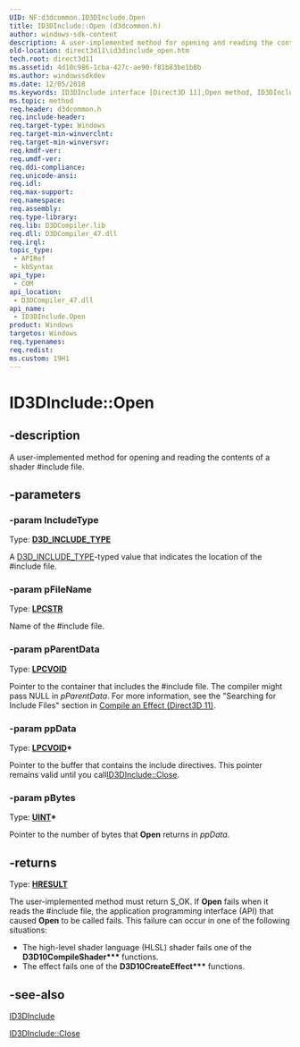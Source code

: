 ```yaml
---
UID: NF:d3dcommon.ID3DInclude.Open
title: ID3DInclude::Open (d3dcommon.h)
author: windows-sdk-content
description: A user-implemented method for opening and reading the contents of a shader #include file.
old-location: direct3d11\id3dinclude_open.htm
tech.root: direct3d11
ms.assetid: 4d10c986-1cba-427c-ae90-f81b83be1b8b
ms.author: windowssdkdev
ms.date: 12/05/2018
ms.keywords: ID3DInclude interface [Direct3D 11],Open method, ID3DInclude.Open, ID3DInclude::Open, Open, Open method [Direct3D 11], Open method [Direct3D 11],ID3DInclude interface, d3dcommon/ID3DInclude::Open, direct3d11.id3dinclude_open
ms.topic: method
req.header: d3dcommon.h
req.include-header: 
req.target-type: Windows
req.target-min-winverclnt: 
req.target-min-winversvr: 
req.kmdf-ver: 
req.umdf-ver: 
req.ddi-compliance: 
req.unicode-ansi: 
req.idl: 
req.max-support: 
req.namespace: 
req.assembly: 
req.type-library: 
req.lib: D3DCompiler.lib
req.dll: D3DCompiler_47.dll
req.irql: 
topic_type:
 - APIRef
 - kbSyntax
api_type:
 - COM
api_location:
 - D3DCompiler_47.dll
api_name:
 - ID3DInclude.Open
product: Windows
targetos: Windows
req.typenames: 
req.redist: 
ms.custom: 19H1
---
```


# ID3DInclude::Open


## -description


A user-implemented method for opening and reading the contents of a shader #include file.


## -parameters




### -param IncludeType

Type: <b><a href="https://docs.microsoft.com/windows/desktop/api/d3dcommon/ne-d3dcommon-_d3d_include_type">D3D_INCLUDE_TYPE</a></b>

A <a href="https://docs.microsoft.com/windows/desktop/api/d3dcommon/ne-d3dcommon-_d3d_include_type">D3D_INCLUDE_TYPE</a>-typed value that indicates the location of the #include file.
          


### -param pFileName

Type: <b><a href="https://docs.microsoft.com/windows/desktop/WinProg/windows-data-types">LPCSTR</a></b>

Name of the #include file.


### -param pParentData

Type: <b><a href="https://docs.microsoft.com/windows/desktop/WinProg/windows-data-types">LPCVOID</a></b>

Pointer to the container that includes the #include file. The compiler might pass NULL in <i>pParentData</i>. For more information, see the "Searching for Include Files" section in <a href="https://docs.microsoft.com/windows/desktop/direct3d11/d3d11-graphics-programming-guide-effects-compile">Compile an Effect (Direct3D 11)</a>.
          


### -param ppData

Type: <b><a href="https://docs.microsoft.com/windows/desktop/WinProg/windows-data-types">LPCVOID</a>*</b>

Pointer to the buffer  that contains the include directives. This pointer remains valid until you call<a href="https://docs.microsoft.com/windows/desktop/api/d3dcommon/nf-d3dcommon-id3dinclude-close">ID3DInclude::Close</a>.
          


### -param pBytes

Type: <b><a href="https://docs.microsoft.com/windows/desktop/WinProg/windows-data-types">UINT</a>*</b>

Pointer to the number of bytes that <b>Open</b> returns in <i>ppData</i>.
          


## -returns



Type: <b><a href="https://docs.microsoft.com/previous-versions/windows/desktop/legacy/hh437604(v=vs.85)">HRESULT</a></b>

The user-implemented method must return S_OK. If <b>Open</b> fails when it reads the #include file, the application programming interface (API) that caused <b>Open</b> to be called fails. This failure can occur in one of the following situations:
              

<ul>
<li>The high-level shader language (HLSL) shader fails one of the <b>D3D10CompileShader***</b> functions.
              </li>
<li>The effect fails one of the <b>D3D10CreateEffect***</b> functions.
              </li>
</ul>



## -see-also




<a href="https://docs.microsoft.com/windows/desktop/api/d3dcommon/nn-d3dcommon-id3dinclude">ID3DInclude</a>



<a href="https://docs.microsoft.com/windows/desktop/api/d3dcommon/nf-d3dcommon-id3dinclude-close">ID3DInclude::Close</a>
 

 

